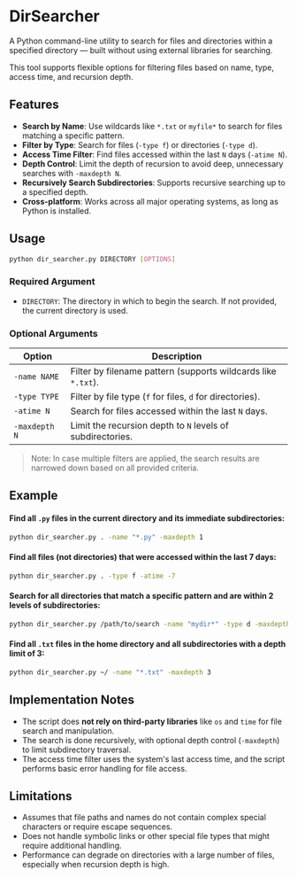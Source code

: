 
# DirSearcher

A Python command-line utility to search for files and directories within a specified directory — built without using external libraries for searching.

This tool supports flexible options for filtering files based on name, type, access time, and recursion depth.

## Features

- **Search by Name**: Use wildcards like `*.txt` or `myfile*` to search for files matching a specific pattern.
- **Filter by Type**: Search for files (`-type f`) or directories (`-type d`).
- **Access Time Filter**: Find files accessed within the last `N` days (`-atime N`).
- **Depth Control**: Limit the depth of recursion to avoid deep, unnecessary searches with `-maxdepth N`.
- **Recursively Search Subdirectories**: Supports recursive searching up to a specified depth.
- **Cross-platform**: Works across all major operating systems, as long as Python is installed.

## Usage

```bash
python dir_searcher.py DIRECTORY [OPTIONS]
```

### Required Argument

- `DIRECTORY`: The directory in which to begin the search. If not provided, the current directory is used.

### Optional Arguments

| Option          | Description                                                                       |
| --------------- | --------------------------------------------------------------------------------- |
| `-name NAME`    | Filter by filename pattern (supports wildcards like `*.txt`).                    |
| `-type TYPE`    | Filter by file type (`f` for files, `d` for directories).                        |
| `-atime N`      | Search for files accessed within the last `N` days.                              |
| `-maxdepth N`   | Limit the recursion depth to `N` levels of subdirectories.                       |

> Note: In case multiple filters are applied, the search results are narrowed down based on all provided criteria.

## Example

#### Find all `.py` files in the current directory and its immediate subdirectories:

```bash
python dir_searcher.py . -name "*.py" -maxdepth 1
```

#### Find all files (not directories) that were accessed within the last 7 days:

```bash
python dir_searcher.py . -type f -atime -7
```

#### Search for all directories that match a specific pattern and are within 2 levels of subdirectories:

```bash
python dir_searcher.py /path/to/search -name "mydir*" -type d -maxdepth 2
```

#### Find all `.txt` files in the home directory and all subdirectories with a depth limit of 3:

```bash
python dir_searcher.py ~/ -name "*.txt" -maxdepth 3
```

## Implementation Notes

- The script does **not rely on third-party libraries** like `os` and `time` for file search and manipulation.
- The search is done recursively, with optional depth control (`-maxdepth`) to limit subdirectory traversal.
- The access time filter uses the system's last access time, and the script performs basic error handling for file access.

## Limitations

- Assumes that file paths and names do not contain complex special characters or require escape sequences.
- Does not handle symbolic links or other special file types that might require additional handling.
- Performance can degrade on directories with a large number of files, especially when recursion depth is high.

